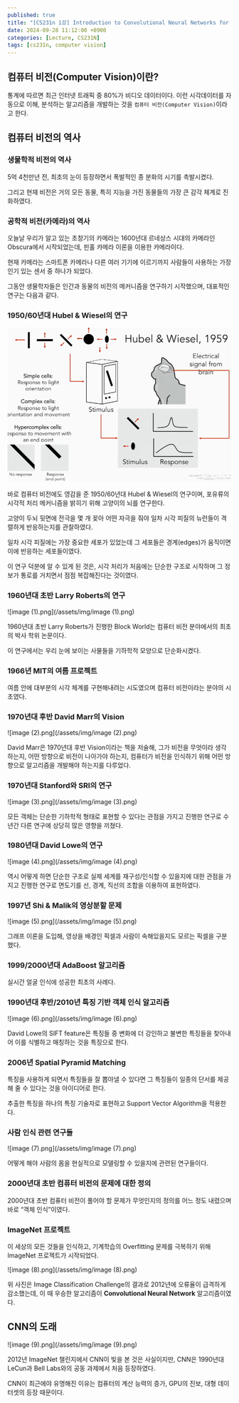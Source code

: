 ```yaml
---
published: true
title: "[CS231n 1강] Introduction to Convolutional Neural Networks for Visual Recognition"
date: 2024-09-28 11:12:00 +0900
categories: [Lecture, CS231N]
tags: [cs231n, computer vision]
---
```


## 컴퓨터 비전(Computer Vision)이란?

통계에 따르면 최근 인터넷 트래픽 중 80%가 비디오 데이터이다. 이런 시각데이터를 자동으로 이해, 분석하는 알고리즘을 개발하는 것을 `컴퓨터 비전(Computer Vision)`이라고 한다.

## 컴퓨터 비전의 역사

### 생물학적 비전의 역사

5억 4천만년 전, 최초의 눈이 등장하면서 폭발적인 종 분화의 시기를 촉발시켰다.

그리고 현재 비전은 거의 모든 동물, 특히 지능을 가진 동물들의 가장 큰 감각 체계로 진화하였다.

### 공학적 비전(카메라)의 역사

오늘날 우리가 알고 있는 초창기의 카메라는 1600년대 르네상스 시대의 카메라인 Obscura에서 시작되었는데, 핀홀 카메라 이론을 이용한 카메라이다.

현재 카메라는 스마트폰 카메라나 다른 여러 기기에 이르기까지 사람들이 사용하는 가장 인기 있는 센서 중 하나가 되었다.

그동안 생물학자들은 인간과 동물의 비전의 메커니즘을 연구하기 시작했으며, 대표적인 연구는 다음과 같다.

### 1950/60년대 Hubel & Wiesel의 연구

![image.png](/assets/img/image.png)

바로 컴퓨터 비전에도 영감을 준 1950/60년대 Hubel & Wiesel의 연구이며, 포유류의 시각적 처리 메커니즘을 밝히기 위해 고양이의 뇌를 연구한다.

고양이 두뇌 뒷면에 전극을 몇 개 꽂아 어떤 자극을 줘야 일차 시각 피질의 뉴런들이 격렬하게 반응하는지를 관찰하였다.

일차 시각 피질에는 가장 중요한 세포가 있었는데 그 세포들은 경계(edges)가 움직이면 이에 반응하는 세포들이였다.

이 연구 덕분에 알 수 있게 된 것은, 시각 처리가 처음에는 단순한 구조로 시작하며 그 정보가 통로를 거치면서 점점 복잡해진다는 것이였다.

### 1960년대 초반 Larry Roberts의 연구

![image (1).png](/assets/img/image (1).png)

1960년대 초반 Larry Roberts가 진행한 Block World는 컴퓨터 비전 분야에서의 최초의 박사 학위 논문이다.

이 연구에서는 우리 눈에 보이는 사물들을 기하학적 모양으로 단순화시켰다.

### 1966년 MIT의 여름 프로젝트

여름 안에 대부분의 시각 체계를 구현해내려는 시도였으며 컴퓨터 비전이라는 분야의 시초였다.

### 1970년대 후반 David Marr의 Vision

![image (2).png](/assets/img/image (2).png)

David Marr은 1970년대 후반 Vision이라는 책을 저술해, 그가 비전을 무엇이라 생각하는지, 어떤 방향으로 비전이 나아가야 하는지, 컴퓨터가 비전을 인식하기 위해 어떤 방향으로 알고리즘을 개발해야 하는지를 다루었다.

### 1970년대 Stanford와 SRI의 연구

![image (3).png](/assets/img/image (3).png)

모든 객체는 단순한 기하학적 형태로 표현할 수 있다는 관점을 가지고 진행한 연구로 수년간 다른 연구에 상당히 많은 영향을 끼쳤다.

### 1980년대 David Lowe의 연구

![image (4).png](/assets/img/image (4).png)

역시 어떻게 하면 단순한 구조로 실제 세계를 재구성/인식할 수 있을지에 대한 관점을 가지고 진행한 연구로 면도기를 선, 경계, 직선의 조합을 이용하여 표현하였다.

### 1997년 Shi & Malik의 영상분할 문제

![image (5).png](/assets/img/image (5).png)

그래프 이론을 도입해, 영상을 배경인 픽셀과 사람이 속해있을지도 모르는 픽셀을 구분했다.

### 1999/2000년대 AdaBoost 알고리즘

실시간 얼굴 인식에 성공한 최초의 사례다.

### 1990년대 후반/2010년 특징 기반 객체 인식 알고리즘

![image (6).png](/assets/img/image (6).png)

David Lowe의 SIFT feature은 특징들 중 변화에 더 강인하고 불변한 특징들을 찾아내어 이를 식별하고 매칭하는 것을 특징으로 한다.

### 2006년 Spatial Pyramid Matching

특징을 사용하게 되면서 특징들을 잘 뽑아낼 수 있다면 그 특징들이 일종의 단서를 제공해 줄 수 있다는 것을 아이디어로 한다.

추출한 특징을 하나의 특징 기술자로 표현하고 Support Vector Algorithm을 적용한다.

### 사람 인식 관련 연구들

![image (7).png](/assets/img/image (7).png)

어떻게 해야 사람의 몸을 현실적으로 모델링할 수 있을지에 관련된 연구들이다.

### 2000년대 초반 컴퓨터 비전의 문제에 대한 정의

2000년대 초반 컴퓨터 비전이 풀어야 할 문제가 무엇인지의 정의를 어느 정도 내렸으며 바로 “객체 인식”이였다.

### ImageNet 프로젝트

이 세상의 모든 것들을 인식하고, 기계학습의 Overfitting 문제를 극복하기 위해 ImageNet 프로젝트가 시작되었다.

![image (8).png](/assets/img/image (8).png)

위 사진은 Image Classification Challenge의 결과로 2012년에 오류율이 급격하게 감소했는데, 이 때 우승한 알고리즘이 **Convolutional Neural Network** 알고리즘이였다.

## CNN의 도래

![image (9).png](/assets/img/image (9).png)

2012년 ImageNet 챌린지에서 CNN이 빛을 본 것은 사실이지만, CNN은 1990년대 LeCun과 Bell Labs와의 공동 과제에서 처음 등장하였다.

CNN이 최근에야 유명해진 이유는 컴퓨터의 계산 능력의 증가, GPU의 진보, 대형 데이터셋의 등장 때문이다.
